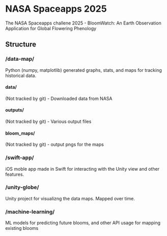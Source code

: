 # NASA Spaceapps 2025
The NASA Spaceapps challene 2025 - BloomWatch: An Earth Observation Application for Global Flowering Phenology
## Structure
### /data-map/
Python (numpy, matplotlib) generated graphs, stats, and maps for tracking historical data.
#### data/
(Not tracked by git) - Downloaded data from NASA
#### outputs/
(Not tracked by git) - Various output files
#### bloom_maps/
(Not tracked by git) - output pngs for the maps

### /swift-app/
iOS moble app made in Swift for interacting with the Unity view and other features.

### /unity-globe/
Unity project for visualizng the data maps. Mapped over time.

### /machine-learning/
ML models for predicting future blooms, and other API usage for mapping existing blooms
